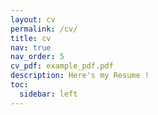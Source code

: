 ```yaml
---
layout: cv
permalink: /cv/
title: cv
nav: true
nav_order: 5
cv_pdf: example_pdf.pdf
description: Here's my Resume !
toc:
  sidebar: left
---
```

